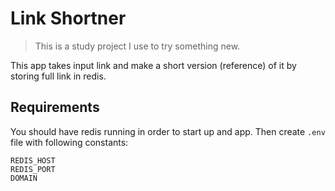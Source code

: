 # Link Shortner
> This is a study project I use to try something new.

This app takes input link and make a short version (reference) of it by storing full link in redis.

## Requirements
You should have redis running in order to start up and app. Then
create `.env` file with following constants:
```
REDIS_HOST
REDIS_PORT
DOMAIN
```